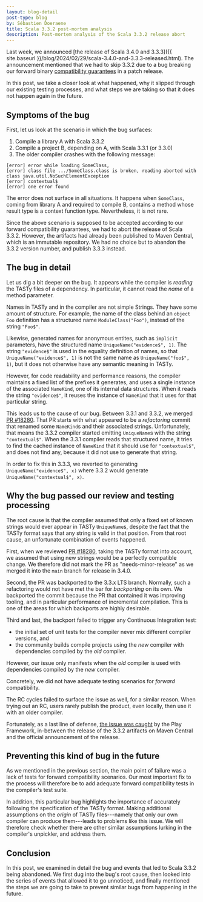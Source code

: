 ```yaml
---
layout: blog-detail
post-type: blog
by: Sébastien Doeraene
title: Scala 3.3.2 post-mortem analysis
description: Post-mortem analysis of the Scala 3.3.2 release abort
---
```


Last week, we announced [the release of Scala 3.4.0 and 3.3.3]({{ site.baseurl }}/blog/2024/02/29/scala-3.4.0-and-3.3.3-released.html).
The announcement mentioned that we had to skip 3.3.2 due to a bug breaking our forward binary [compatibility guarantees](https://docs.scala-lang.org/overviews/core/binary-compatibility-of-scala-releases.html) in a patch release.

In this post, we take a closer look at what happened, why it slipped through our existing testing processes, and what steps we are taking so that it does not happen again in the future.

## Symptoms of the bug

First, let us look at the scenario in which the bug surfaces:

1. Compile a library A with Scala 3.3.2
2. Compile a project B, depending on A, with Scala 3.3.1 (or 3.3.0)
3. The older compiler crashes with the following message:

  ```
  [error] error while loading SomeClass,
  [error] class file .../SomeClass.class is broken, reading aborted with class java.util.NoSuchElementException
  [error] contextual$
  [error] one error found
  ```

The error does not surface in all situations.
It happens when `SomeClass`, coming from library A and required to compile B, contains a method whose result type is a context function type.
Nevertheless, it is not rare.

Since the above scenario is supposed to be accepted according to our forward compatibility guarantees, we had to abort the release of Scala 3.3.2.
However, the artifacts had already been published to Maven Central, which is an immutable repository.
We had no choice but to abandon the 3.3.2 version number, and publish 3.3.3 instead.

## The bug in detail

Let us dig a bit deeper on the bug.
It appears while the compiler is *reading* the TASTy files of a dependency.
In particular, it cannot read the *name* of a method parameter.

Names in TASTy and in the compiler are not simple Strings.
They have some amount of structure.
For example, the name of the class behind an `object Foo` definition has a structured name `ModuleClass("Foo")`, instead of the string `"Foo$"`.

Likewise, generated names for anonymous entites, such as `implicit` parameters, have the structured name `UniqueName("evidence$", 1)`.
The string `"evidence$"` is used in the equality definition of names, so that `UniqueName("evidence$", 1)` is not the same name as `UniqueName("foo$", 1)`, but it does not otherwise have any semantic meaning in TASTy.

However, for code readability and performance reasons, the compiler maintains a fixed list of the prefixes it generates, and uses a single instance of the associated `NameKind`, one of its internal data structures.
When it reads the string `"evidence$"`, it reuses the instance of `NameKind` that it uses for that particular string.

This leads us to the cause of our bug.
Between 3.3.1 and 3.3.2, we merged [PR #18280](https://github.com/scala/scala3/pull/18280).
That PR starts with what appeared to be a *refactoring* commit that renamed some `NameKind`s and their associated strings.
Unfortunately, that means the 3.3.2 compiler started emitting `UniqueName`s with the string `"contextual$"`.
When the 3.3.1 compiler reads that structured name, it tries to find the cached instance of `NameKind` that it should use for `"contextual$"`, and does not find any, because it did not use to generate that string.

In order to fix this in 3.3.3, we reverted to generating `UniqueName("evidence$", x)` where 3.3.2 would generate `UniqueName("contextual$", x)`.

## Why the bug passed our review and testing processing

The root cause is that the compiler assumed that only a fixed set of known strings would ever appear in TASTy `UniqueName`s, despite the fact that the TASTy format says that any string is valid in that position.
From that root cause, an unfortunate combination of events happened.

First, when we reviewed [PR #18280](https://github.com/scala/scala3/pull/18280), taking the TASTy format into account, we assumed that using new strings would be a perfectly compatible change.
We therefore did not mark the PR as "needs-minor-release" as we merged it into the `main` branch for release in 3.4.0.

Second, the PR was backported to the 3.3.x LTS branch.
Normally, such a refactoring would not have met the bar for *backporting*  on its own.
We backported the commit because the PR that contained it was improving tooling, and in particular performance of incremental compilation.
This is one of the areas for which backports are highly desirable.

Third and last, the backport failed to trigger any Continuous Integration test:

* the initial set of unit tests for the compiler never mix different compiler versions, and
* the community builds compile projects using the *new* compiler with dependencies compiled by the *old* compiler.

However, our issue only manifests when the *old* compiler is used with dependencies compiled by the *new* compiler.

Concretely, we did not have adequate testing scenarios for *forward* compatibility.

The RC cycles failed to surface the issue as well, for a similar reason.
When trying out an RC, users rarely publish the product, even locally, then use it with an older compiler.

Fortunately, as a last line of defense, [the issue was caught](https://github.com/playframework/playframework/issues/12418) by the Play Framework, in-between the release of the 3.3.2 artifacts on Maven Central and the official announcement of the release.

## Preventing this kind of bug in the future

As we mentioned in the previous section, the main point of failure was a lack of tests for forward compatibility scenarios.
Our most important fix to the process will therefore be to add adequate forward compatibility tests in the compiler's test suite.

In addition, this particular bug highlights the importance of accurately following the specification of the TASTy format.
Making additional assumptions on the *origin* of TASTy files---namely that only our own compiler can produce them---leads to problems like this issue.
We will therefore check whether there are other similar assumptions lurking in the compiler's unpickler, and address them.

## Conclusion

In this post, we examined in detail the bug and events that led to Scala 3.3.2 being abandoned.
We first dug into the bug's root cause, then looked into the series of events that allowed it to go unnoticed, and finally mentioned the steps we are going to take to prevent similar bugs from happening in the future.
